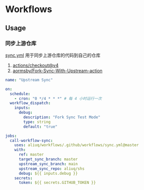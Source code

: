 # Workflows

## Usage

### 同步上游仓库

[sync.yml](./.github/workflows/sync.yml) 用于同步上游仓库的代码到自己的仓库

1. [actions/checkout@v4](https://github.com/actions/checkout)
2. [aormsby/Fork-Sync-With-Upstream-action](https://github.com/aormsby/Fork-Sync-With-Upstream-action)

```yaml
name: "Upstream Sync"

on:
  schedule:
    - cron: "0 */4 * * *" # 每 4 小时运行一次
  workflow_dispatch:
    inputs:
      debug:
        description: "Fork Sync Test Mode"
        type: string
        default: "true"

jobs:
  call-workflow-sync:
    uses: aliuq/workflows/.github/workflows/sync.yml@master
    with:
      ref: master
      target_sync_branch: master
      upstream_sync_branch: main
      upstream_sync_repo: aliuq/shs
      debug: ${{ inputs.debug }}
    secrets:
      token: ${{ secrets.GITHUB_TOKEN }}
```
